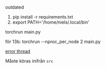 outdated

1. pip install -r requirements.txt
2. export PATH='/home/niels/.local/bin'



torchrun main.py

för 13b:
    torchrun --nproc_per_node 2 main.py



[error thread](https://github.com/facebookresearch/llama/issues/415)



Måste köras inifrån ```src```